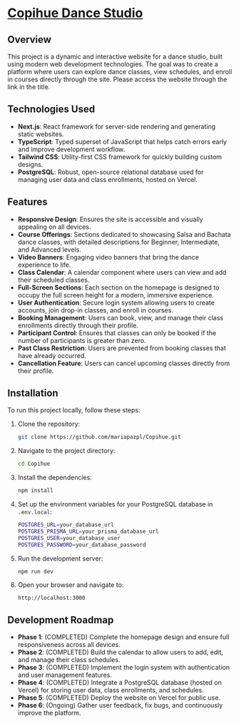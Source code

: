 # [Copihue Dance Studio](https://copihue.vercel.app/)

## Overview

This project is a dynamic and interactive website for a dance studio, built using modern web development technologies. The goal was to create a platform where users can explore dance classes, view schedules, and enroll in courses directly through the site. Please access the website through the link in the title.

## Technologies Used

- **Next.js**: React framework for server-side rendering and generating static websites.
- **TypeScript**: Typed superset of JavaScript that helps catch errors early and improve development workflow.
- **Tailwind CSS**: Utility-first CSS framework for quickly building custom designs.
- **PostgreSQL**: Robust, open-source relational database used for managing user data and class enrollments, hosted on Vercel.

## Features

- **Responsive Design**: Ensures the site is accessible and visually appealing on all devices.
- **Course Offerings**: Sections dedicated to showcasing Salsa and Bachata dance classes, with detailed descriptions for Beginner, Intermediate, and Advanced levels.
- **Video Banners**: Engaging video banners that bring the dance experience to life.
- **Class Calendar**: A calendar component where users can view and add their scheduled classes.
- **Full-Screen Sections**: Each section on the homepage is designed to occupy the full screen height for a modern, immersive experience.
- **User Authentication**: Secure login system allowing users to create accounts, join drop-in classes, and enroll in courses.
- **Booking Management**: Users can book, view, and manage their class enrollments directly through their profile.
- **Participant Control**: Ensures that classes can only be booked if the number of participants is greater than zero.
- **Past Class Restriction**: Users are prevented from booking classes that have already occurred.
- **Cancellation Feature**: Users can cancel upcoming classes directly from their profile.

## Installation

To run this project locally, follow these steps:

1. Clone the repository:
    ```bash
    git clone https://github.com/mariapazpl/Copihue.git
    ```
2. Navigate to the project directory:
    ```bash
    cd Copihue
    ```
3. Install the dependencies:
    ```bash
    npm install
    ```
4. Set up the environment variables for your PostgreSQL database in `.env.local`:
    ```bash
    POSTGRES_URL=your_database_url
    POSTGRES_PRISMA_URL=your_prisma_database_url
    POSTGRES_USER=your_database_user
    POSTGRES_PASSWORD=your_database_password
    ```
5. Run the development server:
    ```bash
    npm run dev
    ```
6. Open your browser and navigate to:
    ```
    http://localhost:3000
    ```

## Development Roadmap

- **Phase 1**: (COMPLETED) Complete the homepage design and ensure full responsiveness across all devices.
- **Phase 2**: (COMPLETED) Build the calendar to allow users to add, edit, and manage their class schedules.
- **Phase 3**: (COMPLETED) Implement the login system with authentication and user management features.
- **Phase 4**: (COMPLETED) Integrate a PostgreSQL database (hosted on Vercel) for storing user data, class enrollments, and schedules.
- **Phase 5**: (COMPLETED) Deploy the website on Vercel for public use.
- **Phase 6**: (Ongoing) Gather user feedback, fix bugs, and continuously improve the platform.
